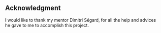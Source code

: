 


## Acknowledgment
I would like to thank my mentor Dimitri Ségard, for all the help and advices he gave to me to accomplish this project.

